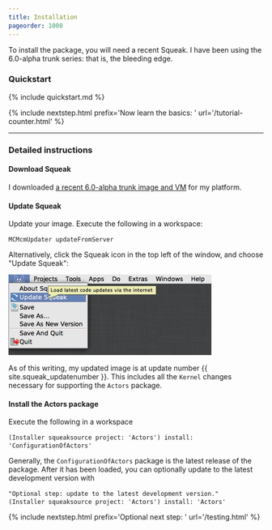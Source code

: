 ```yaml
---
title: Installation
pageorder: 1000
---
```


To install the package, you will need a recent Squeak. I have been
using the 6.0-alpha trunk series: that is, the bleeding edge.

### Quickstart

{% include quickstart.md %}

{% include nextstep.html prefix='Now learn the basics: ' url='/tutorial-counter.html' %}

---

### Detailed instructions

#### Download Squeak

I downloaded
[a recent 6.0-alpha trunk image and VM](http://files.squeak.org/6.0alpha/Squeak6.0alpha-17606-32bit/)
for my platform.

#### Update Squeak

Update your image. Execute the following in a workspace:

```smalltalk
MCMcmUpdater updateFromServer
```

Alternatively, click the Squeak icon in the top left of the window,
and choose "Update Squeak":

![Squeak update menu item](img/squeak-update.png)

As of this writing, my updated image is at update number {{ site.squeak_updatenumber }}. This
includes all the `Kernel` changes necessary for supporting the
`Actors` package.

#### Install the Actors package

Execute the following in a workspace

```smalltalk
(Installer squeaksource project: 'Actors') install: 'ConfigurationOfActors'
```

Generally, the `ConfigurationOfActors` package is the latest release
of the package. After it has been loaded, you can optionally update to
the latest development version with

```smalltalk
"Optional step: update to the latest development version."
(Installer squeaksource project: 'Actors') install: 'Actors'
```

{% include nextstep.html prefix='Optional next step: ' url='/testing.html' %}

